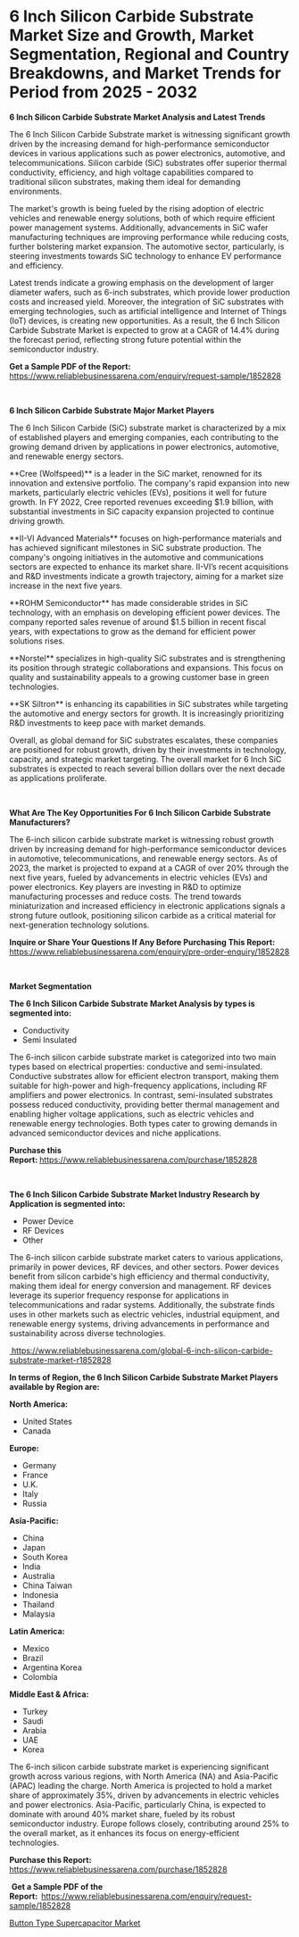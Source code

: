 <p><h1>6 Inch Silicon Carbide Substrate Market Size and Growth, Market Segmentation, Regional and Country Breakdowns, and Market Trends for Period from 2025 -  2032</h1></p><p><strong>6 Inch Silicon Carbide Substrate Market Analysis and Latest Trends</strong></p>
<p><p>The 6 Inch Silicon Carbide Substrate market is witnessing significant growth driven by the increasing demand for high-performance semiconductor devices in various applications such as power electronics, automotive, and telecommunications. Silicon carbide (SiC) substrates offer superior thermal conductivity, efficiency, and high voltage capabilities compared to traditional silicon substrates, making them ideal for demanding environments.</p><p>The market's growth is being fueled by the rising adoption of electric vehicles and renewable energy solutions, both of which require efficient power management systems. Additionally, advancements in SiC wafer manufacturing techniques are improving performance while reducing costs, further bolstering market expansion. The automotive sector, particularly, is steering investments towards SiC technology to enhance EV performance and efficiency.</p><p>Latest trends indicate a growing emphasis on the development of larger diameter wafers, such as 6-inch substrates, which provide lower production costs and increased yield. Moreover, the integration of SiC substrates with emerging technologies, such as artificial intelligence and Internet of Things (IoT) devices, is creating new opportunities. As a result, the 6 Inch Silicon Carbide Substrate Market is expected to grow at a CAGR of 14.4% during the forecast period, reflecting strong future potential within the semiconductor industry.</p></p>
<p><strong>Get a Sample PDF of the Report:&nbsp;</strong> <a href="https://www.reliablebusinessarena.com/enquiry/request-sample/1852828?utm_campaign=2116&utm_medium=2&utm_source=Github&utm_content=ia&utm_term=07042025&utm_id=6-inch-silicon-carbide-substrate">https://www.reliablebusinessarena.com/enquiry/request-sample/1852828</a></p>
<p>&nbsp;</p>
<p><strong>6 Inch Silicon Carbide Substrate Major Market Players</strong></p>
<p><p>The 6 Inch Silicon Carbide (SiC) substrate market is characterized by a mix of established players and emerging companies, each contributing to the growing demand driven by applications in power electronics, automotive, and renewable energy sectors.</p><p>**Cree (Wolfspeed)** is a leader in the SiC market, renowned for its innovation and extensive portfolio. The company's rapid expansion into new markets, particularly electric vehicles (EVs), positions it well for future growth. In FY 2022, Cree reported revenues exceeding $1.9 billion, with substantial investments in SiC capacity expansion projected to continue driving growth.</p><p>**II-VI Advanced Materials** focuses on high-performance materials and has achieved significant milestones in SiC substrate production. The company's ongoing initiatives in the automotive and communications sectors are expected to enhance its market share. II-VI’s recent acquisitions and R&D investments indicate a growth trajectory, aiming for a market size increase in the next five years.</p><p>**ROHM Semiconductor** has made considerable strides in SiC technology, with an emphasis on developing efficient power devices. The company reported sales revenue of around $1.5 billion in recent fiscal years, with expectations to grow as the demand for efficient power solutions rises.</p><p>**Norstel** specializes in high-quality SiC substrates and is strengthening its position through strategic collaborations and expansions. This focus on quality and sustainability appeals to a growing customer base in green technologies.</p><p>**SK Siltron** is enhancing its capabilities in SiC substrates while targeting the automotive and energy sectors for growth. It is increasingly prioritizing R&D investments to keep pace with market demands.</p><p>Overall, as global demand for SiC substrates escalates, these companies are positioned for robust growth, driven by their investments in technology, capacity, and strategic market targeting. The overall market for 6 Inch SiC substrates is expected to reach several billion dollars over the next decade as applications proliferate.</p></p>
<p>&nbsp;</p>
<p><strong>What Are The Key Opportunities For 6 Inch Silicon Carbide Substrate Manufacturers?</strong></p>
<p><p>The 6-inch silicon carbide substrate market is witnessing robust growth driven by increasing demand for high-performance semiconductor devices in automotive, telecommunications, and renewable energy sectors. As of 2023, the market is projected to expand at a CAGR of over 20% through the next five years, fueled by advancements in electric vehicles (EVs) and power electronics. Key players are investing in R&D to optimize manufacturing processes and reduce costs. The trend towards miniaturization and increased efficiency in electronic applications signals a strong future outlook, positioning silicon carbide as a critical material for next-generation technology solutions.</p></p>
<p><strong>Inquire or Share Your Questions If Any Before Purchasing This Report:</strong> <a href="https://www.reliablebusinessarena.com/enquiry/pre-order-enquiry/1852828?utm_campaign=2116&utm_medium=2&utm_source=Github&utm_content=ia&utm_term=07042025&utm_id=6-inch-silicon-carbide-substrate">https://www.reliablebusinessarena.com/enquiry/pre-order-enquiry/1852828</a></p>
<p>&nbsp;</p>
<p><strong>Market Segmentation</strong></p>
<p><strong>The 6 Inch Silicon Carbide Substrate Market Analysis by types is segmented into:</strong></p>
<p><ul><li>Conductivity</li><li>Semi Insulated</li></ul></p>
<p><p>The 6-inch silicon carbide substrate market is categorized into two main types based on electrical properties: conductive and semi-insulated. Conductive substrates allow for efficient electron transport, making them suitable for high-power and high-frequency applications, including RF amplifiers and power electronics. In contrast, semi-insulated substrates possess reduced conductivity, providing better thermal management and enabling higher voltage applications, such as electric vehicles and renewable energy technologies. Both types cater to growing demands in advanced semiconductor devices and niche applications.</p></p>
<p><strong>Purchase this Report:&nbsp;</strong><a href="https://www.reliablebusinessarena.com/purchase/1852828?utm_campaign=2116&utm_medium=2&utm_source=Github&utm_content=ia&utm_term=07042025&utm_id=6-inch-silicon-carbide-substrate">https://www.reliablebusinessarena.com/purchase/1852828</a></p>
<p>&nbsp;</p>
<p><strong>The 6 Inch Silicon Carbide Substrate Market Industry Research by Application is segmented into:</strong></p>
<p><ul><li>Power Device</li><li>RF Devices</li><li>Other</li></ul></p>
<p><p>The 6-inch silicon carbide substrate market caters to various applications, primarily in power devices, RF devices, and other sectors. Power devices benefit from silicon carbide's high efficiency and thermal conductivity, making them ideal for energy conversion and management. RF devices leverage its superior frequency response for applications in telecommunications and radar systems. Additionally, the substrate finds uses in other markets such as electric vehicles, industrial equipment, and renewable energy systems, driving advancements in performance and sustainability across diverse technologies.</p></p>
<p><a href="https://www.reliablebusinessarena.com/global-6-inch-silicon-carbide-substrate-market-r1852828?utm_campaign=2116&utm_medium=2&utm_source=Github&utm_content=ia&utm_term=07042025&utm_id=6-inch-silicon-carbide-substrate">&nbsp;https://www.reliablebusinessarena.com/global-6-inch-silicon-carbide-substrate-market-r1852828</a></p>
<p><strong>In terms of Region, the 6 Inch Silicon Carbide Substrate Market Players available by Region are:</strong></p>
<p>
    <p> <strong> North America: </strong>
        <ul>
            <li>United States</li>
            <li>Canada</li>
        </ul>
        </p> 
    <p> <strong> Europe: </strong>
        <ul>
            <li>Germany</li>
            <li>France</li>
            <li>U.K.</li>
            <li>Italy</li>
            <li>Russia</li>
        </ul>
        </p> 
    <p> <strong> Asia-Pacific: </strong>
        <ul>
            <li>China</li>
            <li>Japan</li>
            <li>South Korea</li>
            <li>India</li>
            <li>Australia</li>
            <li>China Taiwan</li>
            <li>Indonesia</li>
            <li>Thailand</li>
            <li>Malaysia</li>
        </ul>
        </p> 
    <p> <strong> Latin America: </strong>
        <ul>
            <li>Mexico</li>
            <li>Brazil</li>
            <li>Argentina Korea</li>
            <li>Colombia</li>
        </ul>
        </p> 
    <p> <strong> Middle East & Africa: </strong>
        <ul>
            <li>Turkey</li>
            <li>Saudi</li>
            <li>Arabia</li>
            <li>UAE</li>
            <li>Korea</li>
        </ul>
    </p>
    </p>
<p><p>The 6-inch silicon carbide substrate market is experiencing significant growth across various regions, with North America (NA) and Asia-Pacific (APAC) leading the charge. North America is projected to hold a market share of approximately 35%, driven by advancements in electric vehicles and power electronics. Asia-Pacific, particularly China, is expected to dominate with around 40% market share, fueled by its robust semiconductor industry. Europe follows closely, contributing around 25% to the overall market, as it enhances its focus on energy-efficient technologies.</p></p>
<p><strong>Purchase this Report: </strong><a href="https://www.reliablebusinessarena.com/purchase/1852828?utm_campaign=2116&utm_medium=2&utm_source=Github&utm_content=ia&utm_term=07042025&utm_id=6-inch-silicon-carbide-substrate">https://www.reliablebusinessarena.com/purchase/1852828</a></p>
<p>&nbsp;<strong>Get a Sample PDF of the Report:&nbsp;&nbsp;</strong><a href="https://www.reliablebusinessarena.com/enquiry/request-sample/1852828?utm_campaign=2116&utm_medium=2&utm_source=Github&utm_content=ia&utm_term=07042025&utm_id=6-inch-silicon-carbide-substrate">https://www.reliablebusinessarena.com/enquiry/request-sample/1852828</a></p>
<p><strong></strong></p>
<p><p><a href="https://github.com/luckyshygirl/Market-Research-Report-List-7/blob/main/button-type-supercapacitor-market.md?utm_campaign=2116&utm_medium=2&utm_source=Github&utm_content=ia&utm_term=07042025&utm_id=6-inch-silicon-carbide-substrate">Button Type Supercapacitor Market</a></p></p>